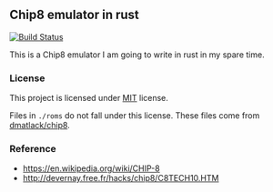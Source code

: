 ## Chip8 emulator in rust

[![Build Status](https://travis-ci.org/johannst/chip-remu.svg?branch=master)](https://travis-ci.org/johannst/chip-remu)

This is a Chip8 emulator I am going to write in rust in my spare time.

### License

This project is licensed under [MIT](./LICENSE) license.

Files in `./roms` do not fall under this license. These files come from
[dmatlack/chip8](https://github.com/dmatlack/chip8/tree/master/roms).

### Reference

- https://en.wikipedia.org/wiki/CHIP-8
- http://devernay.free.fr/hacks/chip8/C8TECH10.HTM

